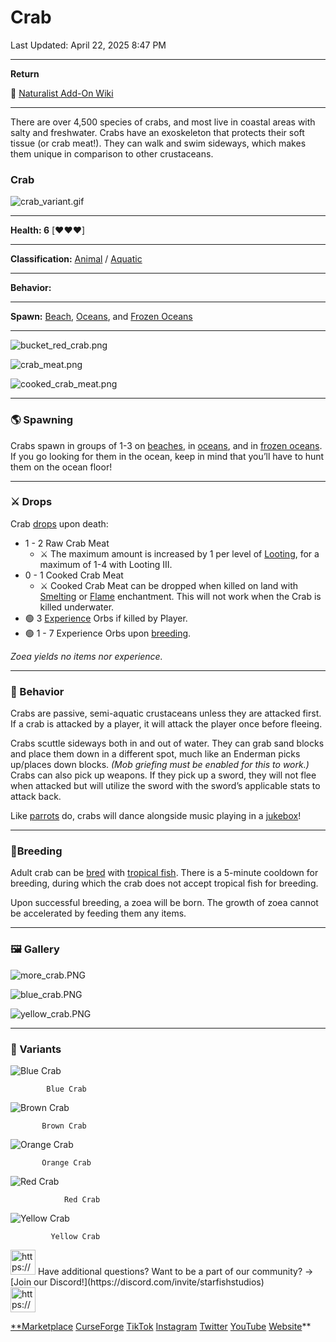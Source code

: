 # Crab

Last Updated: April 22, 2025 8:47 PM

---

**Return**

🐻 [Naturalist Add-On Wiki](https://www.notion.so/1a7a9a61c3f1800c8e32e893d6e7f430?pvs=21)

---

There are over 4,500 species of crabs, and most live in coastal areas with salty and freshwater. Crabs have an exoskeleton that protects their soft tissue (or crab meat!). They can walk and swim sideways, which makes them unique in comparison to other crustaceans. 

<aside>

### **Crab**

![crab_variant.gif](Crab%201dd816019a9f8159bd9bc02e61ab228a/crab_variant.gif)

---

**Health: 6** [♥️♥️♥️]

---

**Classification:** [Animal](https://minecraft.fandom.com/wiki/Animal) / [Aquatic](https://minecraft.fandom.com/wiki/Aquatic)

---

**Behavior:** 

---

**Spawn:** [Beach](https://minecraft.wiki/w/Beach), [Oceans](https://minecraft.wiki/w/Ocean), and [Frozen Oceans](https://minecraft.wiki/w/Frozen_Ocean)

---

![bucket_red_crab.png](Crab%201dd816019a9f8159bd9bc02e61ab228a/bucket_red_crab.png)

![crab_meat.png](Crab%201dd816019a9f8159bd9bc02e61ab228a/crab_meat.png)

![cooked_crab_meat.png](Crab%201dd816019a9f8159bd9bc02e61ab228a/cooked_crab_meat.png)

</aside>

---

### 🌎 Spawning

Crabs spawn in groups of 1-3 on [beaches](https://minecraft.wiki/w/Beach), in [oceans](https://minecraft.wiki/w/Ocean), and in [frozen oceans](https://minecraft.wiki/w/Frozen_Ocean). If you go looking for them in the ocean, keep in mind that you’ll have to hunt them on the ocean floor!

---

### ⚔️ Drops

Crab [drops](https://minecraft.fandom.com/wiki/Drops) upon death:

- 1 - 2 Raw Crab Meat
    - ⚔️ The maximum amount is increased by 1 per level of [Looting](https://minecraft.fandom.com/wiki/Looting), for a maximum of 1-4 with Looting III.
- 0 - 1 Cooked Crab Meat
    - ⚔️ Cooked Crab Meat can be dropped when killed on land with [Smelting](https://minecraft.fandom.com/wiki/Fire_Aspect) or [Flame](https://minecraft.fandom.com/wiki/Flame) enchantment. This will not work when the Crab is killed underwater.
- 🟢 3 [Experience](https://minecraft.fandom.com/wiki/Experience) Orbs if killed by Player.
- 🟢 1 - 7 Experience Orbs upon [breeding](https://minecraft.fandom.com/wiki/Breeding).

*Zoea yields no items nor experience.*

---

### 🧠 Behavior

Crabs are passive, semi-aquatic crustaceans unless they are attacked first. If a crab is attacked by a player, it will attack the player once before fleeing.

Crabs scuttle sideways both in and out of water. They can grab sand blocks and place them down in a different spot, much like an Enderman picks up/places down blocks. *(Mob griefing must be enabled for this to work.)* Crabs can also pick up weapons. If they pick up a sword, they will not flee when attacked but will utilize the sword with the sword’s applicable stats to attack back.

Like [parrots](https://minecraft.fandom.com/wiki/Parrot) do, crabs will dance alongside music playing in a [jukebox](https://minecraft.fandom.com/wiki/Jukebox)!

---

### 🥚Breeding

Adult crab can be [bred](https://minecraft.fandom.com/wiki/Breeding) with [tropical fish](https://minecraft.fandom.com/wiki/Tropical_Fish). There is a 5-minute cooldown for breeding, during which the crab does not accept tropical fish for breeding.

Upon successful breeding, a zoea will be born. The growth of zoea cannot be accelerated by feeding them any items.

---

### 🖼️ Gallery

![more_crab.PNG](Crab%201dd816019a9f8159bd9bc02e61ab228a/more_crab.png)

![blue_crab.PNG](Crab%201dd816019a9f8159bd9bc02e61ab228a/blue_crab.png)

![yellow_crab.PNG](Crab%201dd816019a9f8159bd9bc02e61ab228a/yellow_crab.png)

---

### 🎨 Variants

![            Blue Crab](Crab%201dd816019a9f8159bd9bc02e61ab228a/blue_crab.gif)

            Blue Crab

![           Brown Crab](Crab%201dd816019a9f8159bd9bc02e61ab228a/brown_crab.gif)

           Brown Crab

![           Orange Crab](Crab%201dd816019a9f8159bd9bc02e61ab228a/orange_crab.gif)

           Orange Crab

![                Red Crab](Crab%201dd816019a9f8159bd9bc02e61ab228a/red_crab.gif)

                Red Crab

![             Yellow Crab](Crab%201dd816019a9f8159bd9bc02e61ab228a/yellow_crab.gif)

             Yellow Crab

<aside>
<img src="https://www.notion.so/icons/headset_red.svg" alt="https://www.notion.so/icons/headset_red.svg" width="40px" /> Have additional questions? Want to be a part of our community? → [Join our Discord!](https://discord.com/invite/starfishstudios)

</aside>

<aside>
<img src="https://www.notion.so/icons/star_red.svg" alt="https://www.notion.so/icons/star_red.svg" width="40px" />

[**Marketplace](https://www.minecraft.net/en-us/marketplace/creator?name=Starfish%20Studios)      [CurseForge](https://www.curseforge.com/members/starfish_studios/projects)      [TikTok](https://www.tiktok.com/@starfishstudios)      [Instagram](https://www.instagram.com/starfishstudiosinc/)      [Twitter](https://twitter.com/starfishstudios)      [YouTube](https://www.youtube.com/@starfishstudios)      [Website](https://starfish-studios.com/)**

</aside>